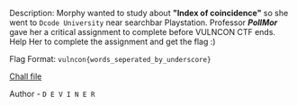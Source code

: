 
Description:
Morphy wanted to study about **"Index of coincidence"** so she went to `Dcode University` near searchbar Playstation. Professor ***PollMor*** gave her a critical assignment to complete before VULNCON CTF ends. Help Her to complete the assignment and get the flag :) 

Flag Format: `vulncon{words_seperated_by_underscore}`

[Chall file](https://mega.nz/file/9KAhBSDb#BUH4g4IuJnNtNBmYjeywpD9CHmdZvMfjLNg7ZvDcoVA)

Author - `D E V I N E R`

